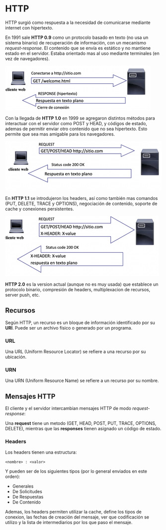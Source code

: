 # HTTP

HTTP surgió como respuesta a la necesidad de comunicarse mediante internet con hipertexto.

En 1991 sale **HTTP 0.9** como un protocolo basado en texto (no usa un sistema binario) de recuperación de información, con un mecanismo *request-response*. El contenido que se envía es estático y no mantiene estado en el servidor. Estaba orientado mas al uso mediante terminales (en vez de navegadores).

<img src="Resources/02 - HTTP/Screen Shot 2022-03-04 at 17.38.12.png" alt="Screen Shot 2022-03-04 at 17.38.12" style="zoom:50%;" />

Con la llegada de **HTTP 1.0** en 1999 se agregaron distintos métodos para interactuar con el servidor como POST y HEAD, y códigos de estado, ademas de permitir enviar otro contenido que no sea hipertexto. Esto permite que sea mas amigable para los navegadores.

<img src="Resources/02 - HTTP/Screen Shot 2022-03-04 at 17.42.20.png" alt="Screen Shot 2022-03-04 at 17.42.20" style="zoom:50%;" />

En **HTTP 1.1** se introdujeron los headers, así como también mas comandos (PUT, DELETE, TRACE y OPTIONS), negociación de contenido, soporte de cache y conexiones persistentes.

<img src="Resources/02 - HTTP/Screen Shot 2022-03-04 at 17.43.27.png" alt="Screen Shot 2022-03-04 at 17.43.27" style="zoom:50%;" />

**HTTP 2.0** es la version actual (aunque no es muy usada) que establece un protocolo binario, compresión de headers, multiplexacion de recursos, server push, etc.

## Recursos

Según HTTP, un recurso es un bloque de información identificado por su **URI**. Puede ser un archivo físico o generado por un programa.

### URL

Una URL (Uniform Resource Locator) se refiere a una recurso por su ubicación.

### URN

Una URN (Uniform Resource Name) se refiere a un recurso por su nombre.

## Mensajes HTTP

El cliente y el servidor intercambian mensajes HTTP de modo *request-response*:

Una **request** tiene un metodo (GET, HEAD, POST, PUT, TRACE, OPTIONS, DELETE), mientras que las **responses** tienen asignado un código de estado.

### Headers

Los headers tienen una estructura:

```
<nombre> : <valor>
```

Y pueden ser de los siguientes tipos (por lo general enviados en este orden):

- Generales
- De Solicitudes
- De Respuestas
- De Contenido

Ademas, los headers permiten utilizar la cache, define los tipos de conexion, las fechas de creación del mensaje, ver que codificación se utilizo y la lista de intermediarios por los que paso el mensaje.